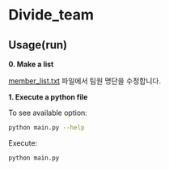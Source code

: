# Divide_team

Usage(run)
----------------

__0. Make a list__

[member_list.txt](https://github.com/wjleekr927/Divide_team/blob/main/member_list.txt) 파일에서 팀원 명단을 수정합니다.

__1. Execute a python file__

To see available option:

```bash
python main.py --help
```

Execute:

```bash
python main.py
```

